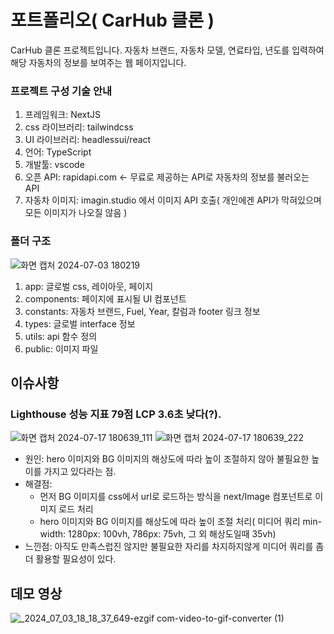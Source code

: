# 포트폴리오( CarHub 클론 )
CarHub 클론 프로젝트입니다.
자동차 브랜드, 자동차 모델, 연료타입, 년도를 입력하여 해당 자동차의 정보를 보여주는 웹 페이지입니다.

### 프로젝트 구성 기술 안내
1. 프레임워크: NextJS
2. css 라이브러리: tailwindcss
3. UI 라이브러리: headlessui/react
4. 언어: TypeScript
5. 개발툴: vscode
6. 오픈 API: rapidapi.com <- 무료로 제공하는 API로 자동차의 정보를 불러오는 API
7. 자동차 이미지: imagin.studio 에서 이미지 API 호출( 개인에겐 API가 막혀있으며 모든 이미지가 나오질 않음 )
   
### 폴더 구조
![화면 캡처 2024-07-03 180219](https://github.com/gkw777/portfolio_next_01/assets/62530852/a25ef42c-1834-4c29-8ab6-6ff2b973061c)
1. app: 글로벌 css, 레이아웃, 페이지
2. components: 페이지에 표시될 UI 컴포넌트
3. constants: 자동차 브랜드, Fuel, Year, 칼럼과 footer 링크 정보
4. types: 글로벌 interface 정보
5. utils: api 함수 정의
6. public: 이미지 파일

## 이슈사항
### Lighthouse 성능 지표 79점 LCP 3.6초 낮다(?).
![화면 캡처 2024-07-17 180639_111](https://github.com/user-attachments/assets/d170332f-bed0-46e3-8024-f8f15bf94bf7)
![화면 캡처 2024-07-17 180639_222](https://github.com/user-attachments/assets/2bc18aa5-7988-4833-af1c-1ea238466acb)
- 원인: hero 이미지와 BG 이미지의 해상도에 따라 높이 조절하지 않아 불필요한 높이를 가지고 있다라는 점.
- 해결점:
   - 먼저 BG 이미지를 css에서 url로 로드하는 방식을 next/Image 컴포넌트로 이미지 로드 처리
   - hero 이미지와 BG 이미지를 해상도에 따라 높이 조절 처리( 미디어 쿼리 min-width: 1280px: 100vh, 786px: 75vh, 그 외 해상도일때 35vh)
- 느낀점: 아직도 만족스럽진 않지만 불필요한 자리를 차지하지않게 미디어 쿼리를 좀 더 활용할 필요성이 있다.

## 데모 영상
![_2024_07_03_18_18_37_649-ezgif com-video-to-gif-converter (1)](https://github.com/gkw777/portfolio_next_01/assets/62530852/8b93d733-8a76-4b30-993d-bbd155b8271e)

<!--
## Screen View
### 데스크탑 화면
![screencapture-gkw777-portfolio-next-01-vercel-app-2024-07-03-17_00_38](https://github.com/gkw777/portfolio_next_01/assets/62530852/2eaba58c-2156-46d3-94fc-4679362d1b72)
### 테블릿 화면
![screencapture-gkw777-portfolio-next-01-vercel-app-2024-07-03-17_40_48](https://github.com/gkw777/portfolio_next_01/assets/62530852/c095a4d9-c2fc-4937-9645-f8b74d0e77e9)
### 모바일 화면
![screencapture-gkw777-portfolio-next-01-vercel-app-2024-07-03-17_39_25](https://github.com/gkw777/portfolio_next_01/assets/62530852/2d69a6f9-d4ad-4154-a011-da44c642834f)
-->
